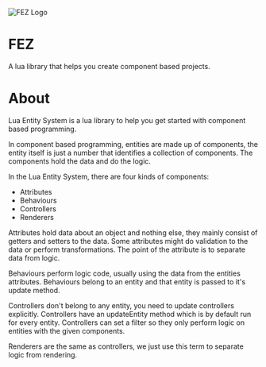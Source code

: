 ![FEZ Logo](http://i.imgur.com/YWPMM.png)


FEZ
=================

A lua library that helps you create component based projects.

About
==========

Lua Entity System is a lua library to help you get started with component based programming.

In component based programming, entities are made up of components, the entity itself is just a number that identifies a collection of components.
The components hold the data and do the logic.

In the Lua Entity System, there are four kinds of components:
* Attributes
* Behaviours
* Controllers
* Renderers

Attributes hold data about an object and nothing else, they mainly consist of getters and setters to the data. Some attributes might do validation to the data or perform transformations. The point of the attribute is to separate data from logic.

Behaviours perform logic code, usually using the data from the entities attributes. Behaviours belong to an entity and that entity is passed to it's update method.

Controllers don't belong to any entity, you need to update controllers explicitly. Controllers have an updateEntity method which is by default run for every entity. Controllers can set a filter so they only perform logic on entities with the given components.

Renderers are the same as controllers, we just use this term to separate logic from rendering. 